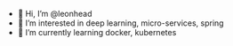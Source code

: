 - 👋 Hi, I’m @leonhead
- 👀 I’m interested in deep learning, micro-services, spring
- 🌱 I’m currently learning docker, kubernetes


<!---
leonhead/leonhead is a ✨ special ✨ repository because its `README.md` (this file) appears on your GitHub profile.
You can click the Preview link to take a look at your changes.
--->
